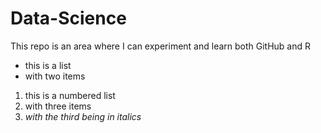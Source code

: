 Data-Science
=============
This repo is an area where I can experiment and learn both GitHub and R

- this is a list
- with two items  

1. this is a numbered list
2. with three items
3. *with the third being in italics*

